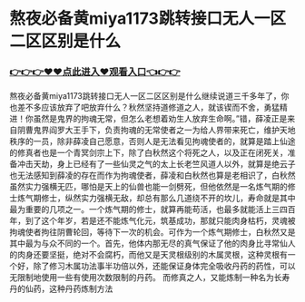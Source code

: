 # 熬夜必备黄miya1173跳转接口无人一区二区区别是什么
### <a href="https://github.com/bnhyd/fgty/issues/1">👉👉👉♥♥点此进入♥观看入口👈👉👉</a>
熬夜必备黄miya1173跳转接口无人一区二区区别是什么继续说道三千多年了，你也差不多应该放弃了吧放弃什么？秋然坚持道修道之人，就该锲而不舍，勇猛精进！你虽然是鬼界的拘魂无常，但怎么老想着劝生人放弃生命啊。”错，薛凌正是来自阴曹鬼界阎罗大王手下，负责拘魂的无常使者之一为给人界带来死亡，维护天地秩序的一员，除非薛凌自己愿意，否则人是无法看见拘魂使者的，就算是踏上仙途的修真者也是一个青冥剑宗上下，除了白秋然这个将死之人，以及正在闭死关，准备冲击天劫，身上已经有了一些仙灵之气的太上长老竺风道人以外，就算是绝云子也无法感知到薛凌的存在而作为拘魂使者，薛凌和白秋然也算是老相识了，白秋然虽然实力强横无匹，哪怕是天上的仙兽也能一剑劈死，但他依然是一名炼气期的修士炼气期修士，纵然实力强横无敌，却总有那么几道绕不开的坎儿，寿命就是其中最为重要的几项之一。一个炼气期的修士，就算再能苟活，也最多就能活上三四百年，到了这个年岁，若是还不能炼气化元，筑基成功，那就只能肉身枯朽，灵魂被拘魂使者拘往阴曹轮回，等待下一次的机会。可作为一个炼气期修士，白秋然又是其中最为与众不同的一个。首先，他体内那无尽的真气保证了他的肉身比寻常仙人的肉身还要坚挺，绝对不会腐朽，而他又是天灵根级别的木属灵根，这种灵根有一个好，除了修习木属功法事半功倍以外，还能保证身体完全吸收丹药的药性，可以无限制地使用一些有使用次数限制的丹药。
而修真之人，又能炼制一种名为长寿丹的仙药，这种丹药炼制方法
